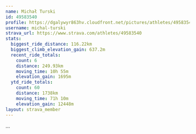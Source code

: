 ```yaml
---
name: Michał Turski
id: 49583540
profile: https://dgalywyr863hv.cloudfront.net/pictures/athletes/49583540/14729338/1/large.jpg
username: michal-turski
strava_url: https://www.strava.com/athletes/49583540
stats:
  biggest_ride_distance: 116.22km
  biggest_climb_elevation_gain: 637.2m
  recent_ride_totals:
    count: 6
    distance: 249.93km
    moving_time: 10h 55m
    elevation_gain: 1695m
  ytd_ride_totals:
    count: 60
    distance: 1738km
    moving_time: 71h 10m
    elevation_gain: 12448m
layout: strava_member
--- 
```

...
